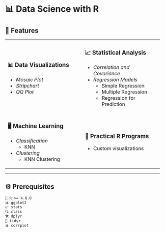 # 📊 Data Science with R

## 🚀 Features

<table>
<tr>
<td width="50%">

### 📊 Data Visualizations
- *Mosaic Plot*
- *Stripchart*
- *QQ Plot*

</td>
<td width="50%">

### 📈 Statistical Analysis
- *Correlation and Covariance*
- *Regression Models*
  - Simple Regression
  - Multiple Regression
  - Regression for Prediction

</td>
</tr>
<tr>
<td width="50%">

### 🖥 Machine Learning
- *Classification*
  - KNN
- *Clustering*
  - KNN Clustering

</td>
<td width="50%">

### 📝 Practical R Programs
- Custom visualizations

</td>
</tr>
</table>

---

## ⚙ Prerequisites

```txt
🐘 R >= 4.0.0
📊 ggplot2
📈 stats
🔍 class
🛠 dplyr
🔄 tidyr
📊 corrplot
